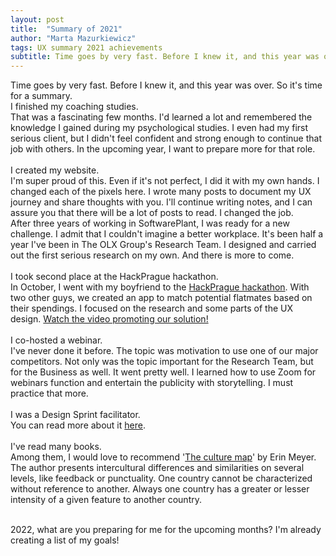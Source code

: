 ```yaml
---
layout: post
title:  "Summary of 2021"
author: "Marta Mazurkiewicz"
tags: UX summary 2021 achievements
subtitle: Time goes by very fast. Before I knew it, and this year was over. So it's time for a summary.
---
```

Time goes by very fast. Before I knew it, and this year was over. So it's time for a summary. <br/>
I finished my coaching studies. <br/>
That was a fascinating few months. I'd learned a lot and remembered the knowledge I gained during my psychological studies. I even had my first serious client, but I didn't feel confident and strong enough to continue that job with others. In the upcoming year, I want to prepare more for that role.<br/>
<br/>
I created my website. <br/>
I'm super proud of this. Even if it's not perfect, I did it with my own hands.  I changed each of the pixels here. I wrote many posts to document my UX journey and share thoughts with you. I'll continue writing notes, and I can assure you that there will be a lot of posts to read.
I changed the job. <br/>
After three years of working in SoftwarePlant, I was ready for a new challenge. I admit that I couldn't imagine a better workplace. It's been half a year I've been in The OLX Group's Research Team. I designed and carried out the first serious research on my own. And there is more to come. <br/>
<br/>
I took second place at the HackPrague hackathon. <br/>
In October, I went with my boyfriend to the [HackPrague hackathon](https://www.hackprague.com/hackathon2021). With two other guys, we created an app to match potential flatmates based on their spendings. I focused on the research and some parts of the UX design. [Watch the video promoting our solution!](https://www.youtube.com/watch?v=Be0AuRnbBIo)<br/>
<br/>
I co-hosted a webinar. <br/>
I've never done it before. The topic was motivation to use one of our major competitors. Not only was the topic important for the Research Team, but for the Business as well. It went pretty well. I learned how to use Zoom for webinars function and entertain the publicity with storytelling. I must practice that more.<br/>
<br/>
I was a Design Sprint facilitator. <br/>
You can read more about it [here](http://marta-mazurkiewicz.com/2021/11/20/remote-design-sprint.html).<br/>
<br/>
I've read many books.<br/>
Among them, I would love to recommend '[The culture map](https://erinmeyer.com/books/the-culture-map/)' by Erin Meyer. The author presents intercultural differences and similarities on several levels, like feedback or punctuality. One country cannot be characterized without reference to another. Always one country has a greater or lesser intensity of a given feature to another country.<br/>
<br/>

2022, what are you preparing for me for the upcoming months? I'm already creating a list of my goals!
